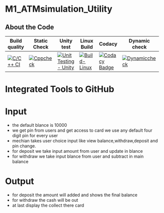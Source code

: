 # M1_ATMsimulation_Utility


## About the Code 

| Build quality | Static Check | Unity test | Linux Build | Codacy | Dynamic check |
| ------------- | ------------ | ---------- | ----------- | ------ | ------------- |
| [![C/C++ CI](https://github.com/pavan850190/M1_ATMsimulation_App/actions/workflows/c-cpp.yml/badge.svg)](https://github.com/pavan850190/M1_ATMsimulation_App/actions/workflows/c-cpp.yml) | [![Cppcheck](https://github.com/pavan850190/M1_ATMsimulation_App/actions/workflows/Static-check.yml/badge.svg)](https://github.com/pavan850190/M1_ATMsimulation_App/actions/workflows/Static-check.yml) | [![Unit Testing - Unity](https://github.com/pavan850190/M1_ATMsimulation_App/actions/workflows/unity.yml/badge.svg)](https://github.com/pavan850190/M1_ATMsimulation_App/actions/workflows/unity.yml) | [![Build-Linux](https://github.com/pavan850190/M1_ATMsimulation_App/actions/workflows/Build-Linux.yml/badge.svg)](https://github.com/pavan850190/M1_ATMsimulation_App/actions/workflows/Build-Linux.yml) | [![Codacy Badge](https://app.codacy.com/project/badge/Grade/5a59aef4341742a9bd8a2e2e4bb65029)](https://www.codacy.com/gh/pavan850190/M1_ATMsimulation_App/dashboard?utm_source=github.com&amp;utm_medium=referral&amp;utm_content=pavan850190/M1_ATMsimulation_App&amp;utm_campaign=Badge_Grade) | [![Dynamiccheck](https://github.com/Manjunadh521/M1_ProjectGoal_App/actions/workflows/Dynamic-check.yml/badge.svg)](https://github.com/Manjunadh521/M1_ProjectGoal_App/actions/workflows/Dynamic-check.yml) |

# Integrated Tools to GitHub


# Input

- the default blance is 10000
- we get pin from users and get access to card we use any default four digit pin for every user
- mechian takes user choice input like view balance,withdraw,deposit and pin change.
- for deposit we take input amount from user and update in blance
- for withdraw we take input blance from user and subtract in main balance

# Output

- for deposit the amount will added and shows the final balance
- for withdraw the cash will be out
- at last display the collect there card



